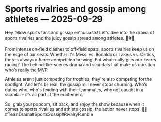 # Sports rivalries and gossip among athletes — 2025-09-29

Hey fellow sports fans and gossip enthusiasts! Let's dive into the drama of sports rivalries and the juicy gossip spread among athletes. 🏀⚽️🏈

From intense on-field clashes to off-field spats, sports rivalries keep us on the edge of our seats. Whether it's Messi vs. Ronaldo or Lakers vs. Celtics, there's always a fierce competition brewing. But what really gets our hearts racing? The behind-the-scenes drama and scandals that make us question who's really the MVP.

Athletes aren't just competing for trophies, they're also competing for the spotlight. And let's be real, the gossip mill never stops churning. Who's dating who, who's feuding with their teammates, who got caught in a scandal – it's all part of the excitement.

So, grab your popcorn, sit back, and enjoy the show because when it comes to sports rivalries and athlete gossip, the action never stops! 🍿🌟 #TeamDrama#SportsGossip#RivalryRumble